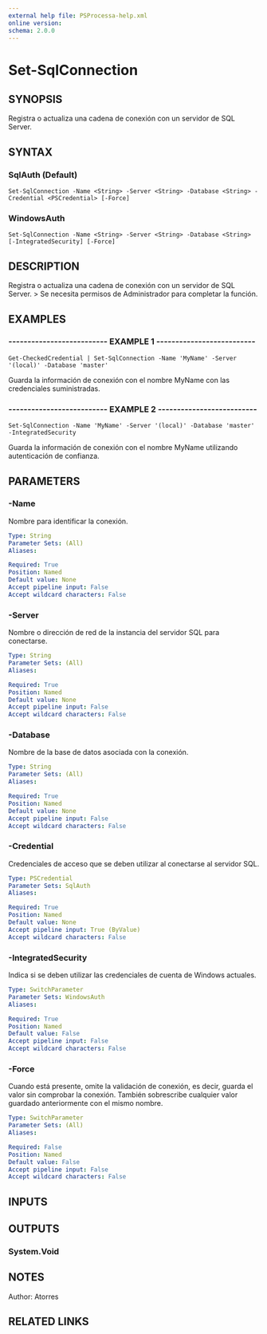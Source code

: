 ```yaml
---
external help file: PSProcessa-help.xml
online version: 
schema: 2.0.0
---
```


# Set-SqlConnection

## SYNOPSIS
Registra o actualiza una cadena de conexión con un servidor de SQL Server.

## SYNTAX

### SqlAuth (Default)
```
Set-SqlConnection -Name <String> -Server <String> -Database <String> -Credential <PSCredential> [-Force]
```

### WindowsAuth
```
Set-SqlConnection -Name <String> -Server <String> -Database <String> [-IntegratedSecurity] [-Force]
```

## DESCRIPTION
Registra o actualiza una cadena de conexión con un servidor de SQL Server.
\> Se necesita permisos de Administrador para completar la función.

## EXAMPLES

### -------------------------- EXAMPLE 1 --------------------------
```
Get-CheckedCredential | Set-SqlConnection -Name 'MyName' -Server '(local)' -Database 'master'
```

Guarda la información de conexión con el nombre MyName con las credenciales suministradas.

### -------------------------- EXAMPLE 2 --------------------------
```
Set-SqlConnection -Name 'MyName' -Server '(local)' -Database 'master' -IntegratedSecurity
```

Guarda la información de conexión con el nombre MyName utilizando autenticación de confianza.

## PARAMETERS

### -Name
Nombre para identificar la conexión.

```yaml
Type: String
Parameter Sets: (All)
Aliases: 

Required: True
Position: Named
Default value: None
Accept pipeline input: False
Accept wildcard characters: False
```

### -Server
Nombre o  dirección de red de la instancia del servidor SQL para conectarse.

```yaml
Type: String
Parameter Sets: (All)
Aliases: 

Required: True
Position: Named
Default value: None
Accept pipeline input: False
Accept wildcard characters: False
```

### -Database
Nombre de la base de datos asociada con la conexión.

```yaml
Type: String
Parameter Sets: (All)
Aliases: 

Required: True
Position: Named
Default value: None
Accept pipeline input: False
Accept wildcard characters: False
```

### -Credential
Credenciales de acceso que se deben utilizar al conectarse al servidor SQL.

```yaml
Type: PSCredential
Parameter Sets: SqlAuth
Aliases: 

Required: True
Position: Named
Default value: None
Accept pipeline input: True (ByValue)
Accept wildcard characters: False
```

### -IntegratedSecurity
Indica si se deben utilizar las credenciales de cuenta de Windows actuales.

```yaml
Type: SwitchParameter
Parameter Sets: WindowsAuth
Aliases: 

Required: True
Position: Named
Default value: False
Accept pipeline input: False
Accept wildcard characters: False
```

### -Force
Cuando está presente, omite la validación de conexión, es decir, guarda el valor sin comprobar la conexión.
También sobrescribe cualquier valor guardado anteriormente con el mismo nombre.

```yaml
Type: SwitchParameter
Parameter Sets: (All)
Aliases: 

Required: False
Position: Named
Default value: False
Accept pipeline input: False
Accept wildcard characters: False
```

## INPUTS

## OUTPUTS

### System.Void

## NOTES
Author: Atorres

## RELATED LINKS

